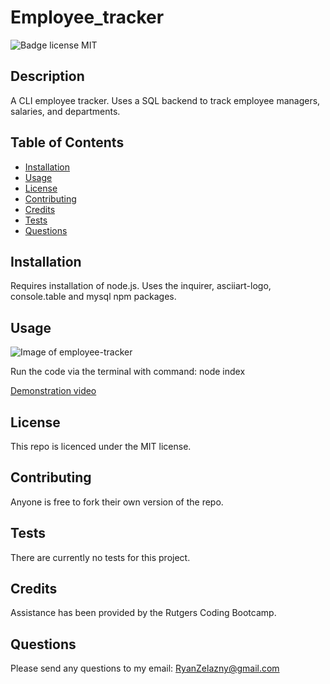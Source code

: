 # Employee_tracker
![Badge license MIT](https://img.shields.io/badge/license-MIT-green)

## Description 
A CLI employee tracker. Uses a SQL backend to track employee managers, salaries, and departments.

## Table of Contents

* [Installation](#installation)
* [Usage](#usage)
* [License](#license)
* [Contributing](#contributing)
* [Credits](#credits)
* [Tests](#tests)
* [Questions](#questions)


## Installation

Requires installation of node.js. Uses the inquirer, asciiart-logo, console.table and mysql npm packages.

## Usage 

![Image of employee-tracker](https://github.com/rzelazny/employee-tracker/blob/main/assets/images/employeetrackerDemo.png)

Run the code via the terminal with command: node index

[Demonstration video](https://drive.google.com/file/d/1a9sWS7fDmnqbeAcZimeHvmBSwvH9-EZA/view?usp=sharing)

## License

This repo is licenced under the MIT license.

## Contributing

Anyone is free to fork their own version of the repo.

## Tests

There are currently no tests for this project.

## Credits

Assistance has been provided by the Rutgers Coding Bootcamp.

## Questions

Please send any questions to my email: <RyanZelazny@gmail.com>
